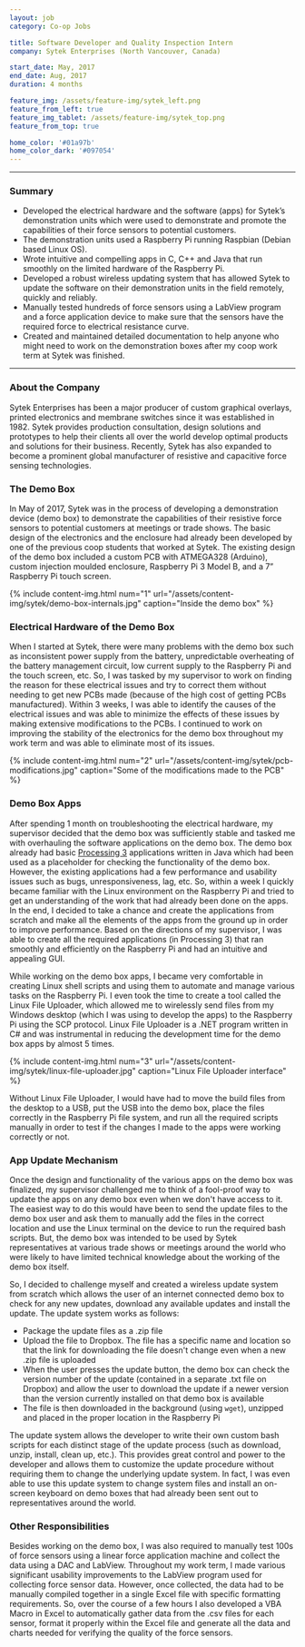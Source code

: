 ```yaml
---
layout: job
category: Co-op Jobs

title: Software Developer and Quality Inspection Intern
company: Sytek Enterprises (North Vancouver, Canada)

start_date: May, 2017
end_date: Aug, 2017
duration: 4 months

feature_img: /assets/feature-img/sytek_left.png
feature_from_left: true
feature_img_tablet: /assets/feature-img/sytek_top.png
feature_from_top: true

home_color: '#01a97b'
home_color_dark: '#097054'
---
```


***

### Summary
* Developed the electrical hardware and the software (apps) for Sytek’s demonstration units which were used to demonstrate and promote the capabilities of their force sensors to potential customers.
* The demonstration units used a Raspberry Pi running Raspbian (Debian based Linux OS).
* Wrote intuitive and compelling apps in C, C++ and Java that run smoothly on the limited hardware of the Raspberry Pi.
* Developed a robust wireless updating system that has allowed Sytek to update the software on their demonstration units in the field remotely, quickly and reliably.
* Manually tested hundreds of force sensors using a LabView program and a force application device to make sure that the sensors have the required force to electrical resistance curve.
* Created and maintained detailed documentation to help anyone who might need to work on the demonstration boxes after my coop work term at Sytek was finished.

***

### About the Company
Sytek Enterprises has been a major producer of custom graphical overlays, printed electronics and membrane switches since it was established in 1982. Sytek provides production consultation, design solutions and prototypes to help their clients all over the world develop optimal products and solutions for their business. Recently, Sytek has also expanded to become a prominent global manufacturer of resistive and capacitive force sensing technologies.

### The Demo Box
In May of 2017, Sytek was in the process of developing a demonstration device (demo box) to demonstrate the capabilities of their resistive force sensors to potential customers at meetings or trade shows. The basic design of the electronics and the enclosure had already been developed by one of the previous coop students that worked at Sytek. The existing design of the demo box included a custom PCB with ATMEGA328 (Arduino), custom injection moulded enclosure, Raspberry Pi 3 Model B, and a 7” Raspberry Pi touch screen. 

{% include content-img.html num="1" url="/assets/content-img/sytek/demo-box-internals.jpg" caption="Inside the demo box" %}

### Electrical Hardware of the Demo Box
When I started at Sytek, there were many problems with the demo box such as inconsistent power supply from the battery, unpredictable overheating of the battery management circuit, low current supply to the Raspberry Pi and the touch screen, etc. So, I was tasked by my supervisor to work on finding the reason for these electrical issues and try to correct them without needing to get new PCBs made (because of the high cost of getting PCBs manufactured). Within 3 weeks, I was able to identify the causes of the electrical issues and was able to minimize the effects of these issues by making extensive modifications to the PCBs. I continued to work on improving the stability of the electronics for the demo box throughout my work term and was able to eliminate most of its issues.

{% include content-img.html num="2" url="/assets/content-img/sytek/pcb-modifications.jpg" caption="Some of the modifications made to the PCB" %}

### Demo Box Apps
After spending 1 month on troubleshooting the electrical hardware, my supervisor decided that the demo box was sufficiently stable and tasked me with overhauling the software applications on the demo box. The demo box already had basic [Processing 3](https://processing.org/) applications written in Java which had been used as a placeholder for checking the functionality of the demo box. However, the existing applications had a few performance and usability issues such as bugs, unresponsiveness, lag, etc. So, within a week I quickly became familiar with the Linux environment on the Raspberry Pi and tried to get an understanding of the work that had already been done on the apps. In the end, I decided to take a chance and create the applications from scratch and make all the elements of the apps from the ground up in order to improve performance. Based on the directions of my supervisor, I was able to create all the required applications (in Processing 3) that ran smoothly and efficiently on the Raspberry Pi and had an intuitive and appealing GUI.

While working on the demo box apps, I became very comfortable in creating Linux shell scripts and using them to automate and manage various tasks on the Raspberry Pi. I even took the time to create a tool called the Linux File Uploader, which allowed me to wirelessly send files from my Windows desktop (which I was using to develop the apps) to the Raspberry Pi using the SCP protocol. Linux File Uploader is a .NET program written in C# and was instrumental in reducing the development time for the demo box apps by almost 5 times. 

{% include content-img.html num="3" url="/assets/content-img/sytek/linux-file-uploader.jpg" caption="Linux File Uploader interface" %}

Without Linux File Uploader, I would have had to move the build files from the desktop to a USB, put the USB into the demo box, place the files correctly in the Raspberry Pi file system, and run all the required scripts manually in order to test if the changes I made to the apps were working correctly or not.

### App Update Mechanism
Once the design and functionality of the various apps on the demo box was finalized, my supervisor challenged me to think of a fool-proof way to update the apps on any demo box even when we don't have access to it. The easiest way to do this would have been to send the update files to the demo box user and ask them to manually add the files in the correct location and use the Linux terminal on the device to run the required bash scripts. But, the demo box was intended to be used by Sytek representatives at various trade shows or meetings around the world who were likely to have limited technical knowledge about the working of the demo box itself. 

So, I decided to challenge myself and created a wireless update system from scratch which allows the user of an internet connected demo box to check for any new updates, download any available updates and install the update. The update system works as follows:
* Package the update files as a .zip file
* Upload the file to Dropbox. The file has a specific name and location so that the link for downloading the file doesn't change even when a new .zip file is uploaded
* When the user presses the update button, the demo box can check the version number of the update (contained in a separate .txt file on Dropbox) and allow the user to download the update if a newer version than the version currently installed on that demo box is available
* The file is then downloaded in the background (using `wget`), unzipped and placed in the proper location in the Raspberry Pi

The update system allows the developer to write their own custom bash scripts for each distinct stage of the update process (such as download, unzip, install, clean up, etc.). This provides great control and power to the developer and allows them to customize the update procedure without requiring them to change the underlying update system. In fact, I was even able to use this update system to change system files and install an on-screen keyboard on demo boxes that had already been sent out to representatives around the world.

### Other Responsibilities
Besides working on the demo box, I was also required to manually test 100s of force sensors using a linear force application machine and collect the data using a DAC and LabView. Throughout my work term, I made various significant usability improvements to the LabView program used for collecting force sensor data. However, once collected, the data had to be manually compiled together in a single Excel file with specific formatting requirements. So, over the course of a few hours I also developed a VBA Macro in Excel to automatically gather data from the .csv files for each sensor, format it properly within the Excel file and generate all the data and charts needed for verifying the quality of the force sensors.